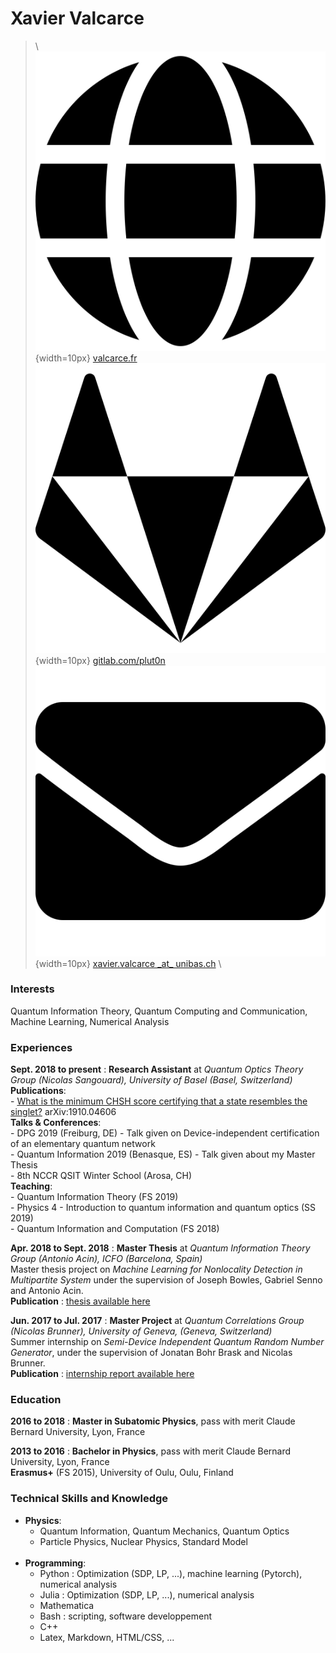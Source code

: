 Xavier Valcarce
===============

> \ 
> ![website](markdown/site.svg "website"){width=10px} [valcarce.fr](https://valcarce.fr) 
> ![gitlab](markdown/git.svg "gitlab"){width=10px} [gitlab.com/plut0n](https://gitlab.com/plut0n)
> ![mail](markdown/mail.svg "mail"){width=10px} [xavier.valcarce \_at\_ unibas.ch](mailto:xavier.valcarce@unibas.ch)
> \ 

### Interests

Quantum Information Theory, Quantum Computing and Communication, Machine Learning, Numerical Analysis

### Experiences

__Sept. 2018 to present__
:   **Research Assistant** at *Quantum Optics Theory Group (Nicolas Sangouard), University of Basel (Basel, Switzerland)*  
    **Publications**:  
        - [What is the minimum CHSH score certifying that a state resembles the singlet?](http://arxiv.org/pdf/1910.04606.pdf) arXiv:1910.04606  
    **Talks & Conferences**:  
        - DPG 2019 (Freiburg, DE) - Talk given on Device-independent certification of an elementary quantum network  
        - Quantum Information 2019 (Benasque, ES) - Talk given about my Master Thesis  
        - 8th NCCR QSIT Winter School (Arosa, CH)  
    **Teaching**:  
        - Quantum Information Theory (FS 2019)  
        - Physics 4 - Introduction to quantum information and quantum optics (SS 2019)  
        - Quantum Information and Computation (FS 2018)

__Apr. 2018 to Sept. 2018__
:   **Master Thesis** at *Quantum Information Theory Group (Antonio Acin), ICFO (Barcelona, Spain)*  
    Master thesis project on *Machine Learning for Nonlocality Detection in Multipartite System* under the supervision of Joseph Bowles, Gabriel Senno and Antonio Acin.  
    **Publication** : [thesis available here](https://valcarce.fr/physics/master_thesis.pdf)

__Jun. 2017 to Jul. 2017__
:   **Master Project** at *Quantum Correlations Group (Nicolas Brunner), University of Geneva, (Geneva, Switzerland)*  
    Summer internship on *Semi-Device Independent Quantum Random Number Generator*, under the supervision of Jonatan Bohr Brask and Nicolas Brunner.  
    **Publication** : [internship report available here](https://valcarce.fr/physics/qrng.pdf)

### Education

__2016 to 2018__
:   **Master in Subatomic Physics**, pass with merit
    Claude Bernard University, Lyon, France

__2013 to 2016__
:   **Bachelor in Physics**, pass with merit
    Claude Bernard University, Lyon, France  
    **Erasmus+** (FS 2015), University of Oulu, Oulu, Finland

### Technical Skills and Knowledge

* **Physics**:   
    * Quantum Information, Quantum Mechanics, Quantum Optics
    * Particle Physics, Nuclear Physics, Standard Model
 <br/><br/>
* **Programming**:
    * Python : Optimization (SDP, LP, ...), machine learning (Pytorch), numerical analysis
    * Julia : Optimization (SDP, LP, ...), numerical analysis
    * Mathematica
    * Bash : scripting, software developpement
    * C++
    * Latex, Markdown, HTML/CSS, ...
